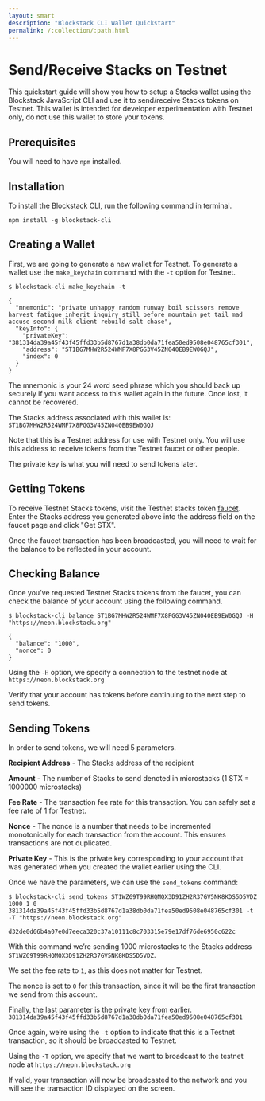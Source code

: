 ```yaml
---
layout: smart
description: "Blockstack CLI Wallet Quickstart"
permalink: /:collection/:path.html
---
```

# Send/Receive Stacks on Testnet

This quickstart guide will show you how to setup a Stacks wallet using the Blockstack JavaScript CLI and use it to send/receive Stacks tokens on Testnet. This wallet is intended for developer experimentation with Testnet only, do not use this wallet to store your tokens.

## Prerequisites

You will need to have `npm` installed.

## Installation

To install the Blockstack CLI, run the following command in terminal. 

`npm install -g blockstack-cli` 

## Creating a Wallet

First, we are going to generate a new wallet for Testnet. To generate a wallet use the `make_keychain` command with the `-t` option for Testnet.

```
$ blockstack-cli make_keychain -t

{
  "mnemonic": "private unhappy random runway boil scissors remove harvest fatigue inherit inquiry still before mountain pet tail mad accuse second milk client rebuild salt chase",
  "keyInfo": {
    "privateKey": "381314da39a45f43f45ffd33b5d8767d1a38db0da71fea50ed9508e048765cf301",
    "address": "ST1BG7MHW2R524WMF7X8PGG3V45ZN040EB9EW0GQJ",
    "index": 0
  }
}
```

The mnemonic is your 24 word seed phrase which you should back up securely if you want access to this wallet again in the future. Once lost, it cannot be recovered. 

The Stacks address associated with this wallet is: 
`ST1BG7MHW2R524WMF7X8PGG3V45ZN040EB9EW0GQJ`

Note that this is a Testnet address for use with Testnet only. You will use this address to receive tokens from the Testnet faucet or other people.

The private key is what you will need to send tokens later. 

## Getting Tokens

To receive Testnet Stacks tokens, visit the Testnet stacks token [faucet](https://testnet.blockstack.org/faucet). Enter the Stacks address you generated above into the address field on the faucet page and click "Get STX".

Once the faucet transaction has been broadcasted, you will need to wait for the balance to be reflected in your account.

## Checking Balance

Once you’ve requested Testnet Stacks tokens from the faucet, you can check the balance of your account using the following command. 

```
$ blockstack-cli balance ST1BG7MHW2R524WMF7X8PGG3V45ZN040EB9EW0GQJ -H "https://neon.blockstack.org"

{
  "balance": "1000",
  "nonce": 0
}
``` 

Using the `-H` option, we specify a connection to the testnet node at `https://neon.blockstack.org`

Verify that your account has tokens before continuing to the next step to send tokens.

## Sending Tokens

In order to send tokens, we will need 5 parameters. 

**Recipient Address** - The Stacks address of the recipient

**Amount** - The number of Stacks to send denoted in microstacks (1 STX = 1000000 microstacks)

**Fee Rate** - The transaction fee rate for this transaction. You can safely set a fee rate of 1 for Testnet.

**Nonce** - The nonce is a number that needs to be incremented monotonically for each transaction from the account. This ensures transactions are not duplicated.

**Private Key** - This is the private key corresponding to your account that was generated when you created the wallet earlier using the CLI.

Once we have the parameters, we can use the  `send_tokens` command:

```
$ blockstack-cli send_tokens ST1WZ69T99RHQMQX3D91ZH2R37GV5NK8KDS5D5VDZ 1000 1 0 381314da39a45f43f45ffd33b5d8767d1a38db0da71fea50ed9508e048765cf301 -t -T "https://neon.blockstack.org"

d32de0d66b4a07e0d7eeca320c37a10111c8c703315e79e17df76de6950c622c
```    

With this command we’re sending 1000 microstacks to the Stacks address `ST1WZ69T99RHQMQX3D91ZH2R37GV5NK8KDS5D5VDZ`. 

We set the fee rate to `1`, as this does not matter for Testnet. 

The nonce is set to `0` for this transaction, since it will be the first transaction we send from this account. 

Finally, the last parameter is the private key from earlier. `381314da39a45f43f45ffd33b5d8767d1a38db0da71fea50ed9508e048765cf301` 

Once again, we’re using the `-t` option to indicate that this is a Testnet transaction, so it should be broadcasted to Testnet.

Using the `-T` option, we specify that we want to broadcast to the testnet node at `https://neon.blockstack.org`

If valid, your transaction will now be broadcasted to the network and you will see the transaction ID displayed on the screen.

